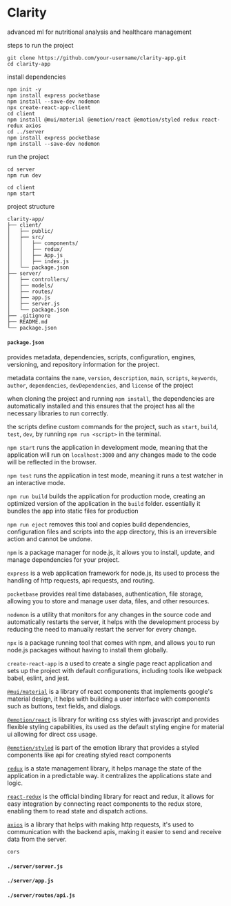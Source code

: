 # Clarity

advanced ml for nutritional analysis and healthcare management

steps to run the project

```
git clone https://github.com/your-username/clarity-app.git
cd clarity-app
```

install dependencies

```
npm init -y
npm install express pocketbase
npm install --save-dev nodemon
npx create-react-app-client
cd client
npm install @mui/material @emotion/react @emotion/styled redux react-redux axios
cd ../server
npm install express pocketbase
npm install --save-dev nodemon
```

run the project

```
cd server
npm run dev

cd client
npm start
```


project structure

```
clarity-app/
├── client/
│   ├── public/
│   ├── src/
│   │   ├── components/
│   │   ├── redux/
│   │   ├── App.js
│   │   ├── index.js
│   └── package.json
├── server/
│   ├── controllers/
│   ├── models/
│   ├── routes/
│   ├── app.js
│   ├── server.js
│   └── package.json
├── .gitignore
├── README.md
└── package.json
```

####  `package.json`

provides metadata, dependencies, scripts, configuration, engines, versioning, and repository information for the project.  

metadata contains the `name`, `version`, `description`, `main`, `scripts`, `keywords`, `author`, `dependencies`, `devDependencies`, and `license` of the project

when cloning the project and running `npm install`, the dependencies are automatically installed and this ensures that the project has all the necessary libraries to run correctly.

the scripts define custom commands for the project, such as `start`, `build`, `test`, `dev`, by running `npm run <script>` in the terminal.

`npm start` runs the application in development mode, meaning that the application will run on `localhost:3000` and any changes made to the code will be reflected in the browser.

`npm test` runs the application in test mode, meaning it runs a test watcher in an interactive mode. 

`npm run build` builds the application for production mode, creating an optimized version of the application in the `build` folder.  essentially it bundles the app into static files for production

`npm run eject` removes this tool and copies build dependencies, configuration files and scripts into the app directory, this is an irreversible action and cannot be undone.

`npm` is a package manager for node.js, it allows you to install, update, and manage dependencies for your project.

`express` is a web application framework for node.js, its used to process the handling of http requests, api requests, and routing.

`pocketbase` provides real time databases, authentication, file storage, allowing you to store and manage user data, files, and other resources.

`nodemon` is a utility that monitors for any changes in the source code and automatically restarts the server, it helps with the development process by reducing the need to manually restart the server for every change.

`npx` is a package running tool that comes with npm, and allows you to run node.js packages without having to install them globally.

`create-react-app` is a used to create a single page react application and sets up the project with default configurations, including tools like webpack babel, eslint, and jest.

[`@mui/material`](https://mui.com/material-ui/getting-started/installation/) is a library of react components that implements google's material design, it helps with building a user interface with components such as buttons, text fields, and dialogs.

[`@emotion/react`](https://emotion.sh/docs/introduction) is library for writing css styles with javascript and provides flexible styling capabilities, its used as the default styling engine for material ui allowing for direct css usage.

[`@emotion/styled`](https://emotion.sh/docs/styled) is part of the emotion library that provides a styled components like api for creating styled react components

[`redux`](https://redux.js.org/usage/#code-quality) is a state management library, it helps manage the state of the application in a predictable way.  it centralizes the applications state and logic.

[`react-redux`](https://react-redux.js.org/using-react-redux/connect-mapstate) is the official binding library for react and redux, it allows for easy integration by connecting react components to the redux store, enabling them to read state and dispatch actions.

[`axios`](https://axios-http.com/docs/intro) is a library that helps with making http requests, it's used to communication with the backend apis, making it easier to send and receive data from the server.

`cors`

####  `./server/server.js`

####  `./server/app.js`

####  `./server/routes/api.js`




